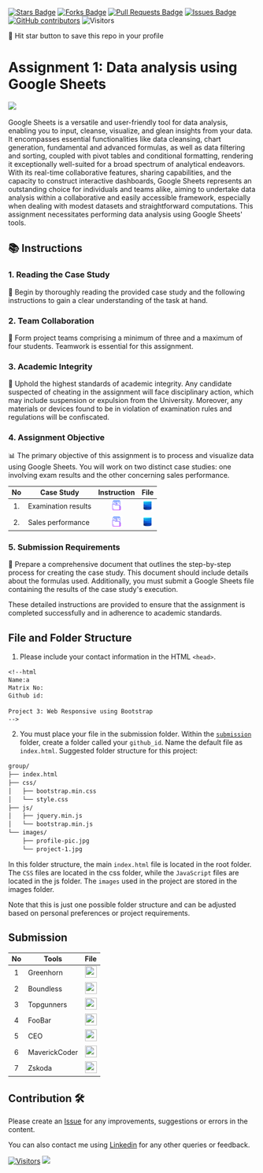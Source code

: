 <a href="https://github.com/drshahizan/BDM/stargazers"><img src="https://img.shields.io/github/stars/drshahizan/BDM" alt="Stars Badge"/></a>
<a href="https://github.com/drshahizan/BDM/network/members"><img src="https://img.shields.io/github/forks/drshahizan/BDM" alt="Forks Badge"/></a>
<a href="https://github.com/drshahizan/BDM/pulls"><img src="https://img.shields.io/github/issues-pr/drshahizan/BDM" alt="Pull Requests Badge"/></a>
<a href="https://github.com/drshahizan/BDM"><img src="https://img.shields.io/github/issues/drshahizan/BDM" alt="Issues Badge"/></a>
<a href="https://github.com/drshahizan/BDM/graphs/contributors"><img alt="GitHub contributors" src="https://img.shields.io/github/contributors/drshahizan/BDM?color=2b9348"></a>
![Visitors](https://api.visitorbadge.io/api/visitors?path=https%3A%2F%2Fgithub.com%2Fdrshahizan%2BDM&labelColor=%23d9e3f0&countColor=%23697689&style=flat)

🌟 Hit star button to save this repo in your profile

# Assignment 1: Data analysis using Google Sheets

<p align="left">
<img src="https://www.filepicker.io/api/file/SDYwYDBgTeuZyALrCrCh"  height="300" />
</p>

Google Sheets is a versatile and user-friendly tool for data analysis, enabling you to input, cleanse, visualize, and glean insights from your data. It encompasses essential functionalities like data cleansing, chart generation, fundamental and advanced formulas, as well as data filtering and sorting, coupled with pivot tables and conditional formatting, rendering it exceptionally well-suited for a broad spectrum of analytical endeavors. With its real-time collaborative features, sharing capabilities, and the capacity to construct interactive dashboards, Google Sheets represents an outstanding choice for individuals and teams alike, aiming to undertake data analysis within a collaborative and easily accessible framework, especially when dealing with modest datasets and straightforward computations. This assignment necessitates performing data analysis using Google Sheets' tools. 

## 📚 Instructions

### 1. Reading the Case Study
📖 Begin by thoroughly reading the provided case study and the following instructions to gain a clear understanding of the task at hand.

### 2. Team Collaboration
🚀 Form project teams comprising a minimum of three and a maximum of four students. Teamwork is essential for this assignment.

### 3. Academic Integrity
🚫 Uphold the highest standards of academic integrity. Any candidate suspected of cheating in the assignment will face disciplinary action, which may include suspension or expulsion from the University. Moreover, any materials or devices found to be in violation of examination rules and regulations will be confiscated.

### 4. Assignment Objective
📊 The primary objective of this assignment is to process and visualize data using Google Sheets. You will work on two distinct case studies: one involving exam results and the other concerning sales performance.

| No | Case Study | Instruction | File |
|:----:|---------|:-------------:|:------:|
| 1.  | Examination results | <a href="" ><img src="../images/document.png" width="24px" height="24px"></a> | <a href="https://raw.githubusercontent.com/drshahizan/dataset/main/GS/Dataset1.txt" ><img src="../images/dataset.png" width="24px" height="24px"></a> |
| 2.  | Sales performance | <a href="" ><img src="../images/document.png" width="24px" height="24px"></a> | <a href="https://raw.githubusercontent.com/drshahizan/dataset/main/GS/Dataset2.txt" ><img src="../images/dataset.png" width="24px" height="24px"></a> |



### 5. Submission Requirements
📝 Prepare a comprehensive document that outlines the step-by-step process for creating the case study. This document should include details about the formulas used. Additionally, you must submit a Google Sheets file containing the results of the case study's execution.

These detailed instructions are provided to ensure that the assignment is completed successfully and in adherence to academic standards.

## File and Folder Structure 
1. Please include your contact information in the HTML `<head>`.

``` 
<!--html
Name:a
Matrix No:
Github id:

Project 3: Web Responsive using Bootstrap
-->
```
2. You must place your file in the submission folder. Within the [`submission`](./submission) folder, create a folder called your `github_id`. Name the default file as `index.html`. Suggested folder structure for this project:

```html
group/
├── index.html
├── css/
│   ├── bootstrap.min.css
│   └── style.css
├── js/
│   ├── jquery.min.js
│   └── bootstrap.min.js
└── images/
    ├── profile-pic.jpg
    └── project-1.jpg
```

In this folder structure, the main `index.html` file is located in the root folder. The `CSS` files are located in the css folder, while the `JavaScript` files are located in the js folder. The `images` used in the project are stored in the images folder.

Note that this is just one possible folder structure and can be adjusted based on personal preferences or project requirements.

## Submission

| No | Tools |  File |
| :-----: |  ------ | :-----: | 
| 1 | Greenhorn |  <a href="submission/1%20Greenhorn" ><img src="../../images/answer.png" width="24px" height="24px" ></a> | 
| 2 | Boundless |  <a href="submission/2%20Boundless" ><img src="../../images/answer.png" width="24px" height="24px" ></a> | 
| 3 | Topgunners |  <a href="submission/3%20TOPGUNNERS" ><img src="../../images/answer.png" width="24px" height="24px" ></a> | 
| 4 | FooBar |  <a href="submission/4%20FooBar" ><img src="../../images/answer.png" width="24px" height="24px" ></a> | 
| 5 | CEO |  <a href="submission/5%20CEO" ><img src="../../images/answer.png" width="24px" height="24px" ></a> | 
| 6 | MaverickCoder |  <a href="submission/6%20MaverickCoder" ><img src="../../images/answer.png" width="24px" height="24px" ></a> | 
| 7 | Zskoda |  <a href="submission/7%20zskoda" ><img src="../../images/answer.png" width="24px" height="24px" ></a> | 


## Contribution 🛠️
Please create an [Issue](https://github.com/drshahizan/BDM/issues) for any improvements, suggestions or errors in the content.

You can also contact me using [Linkedin](https://www.linkedin.com/in/drshahizan/) for any other queries or feedback.

[![Visitors](https://api.visitorbadge.io/api/visitors?path=https%3A%2F%2Fgithub.com%2Fdrshahizan&labelColor=%23697689&countColor=%23555555&style=plastic)](https://visitorbadge.io/status?path=https%3A%2F%2Fgithub.com%2Fdrshahizan)
![](https://hit.yhype.me/github/profile?user_id=81284918)
